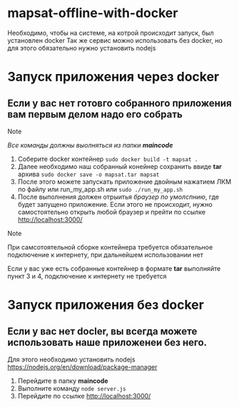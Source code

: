 # mapsat-offline-with-docker
Необходимо, чтобы на системе, на котрой происходит запуск, был установлен docker 
Так же сервис можно использовать без docker, но для этого обязательно нужно установить nodejs
# Запуск приложения через docker
## Если у вас нет готовго собранного приложения вам первым делом надо его собрать
> [!NOTE]
>*Все команды должны выолняться из папки **maincode***
1. Соберите docker контейнер
`sudo docker build -t mapsat .`
2. Далее необходимо наш собранный конейнер сохранить ввиде **tar** архива
`sudo docker save -o mapsat.tar mapsat`
3. После этого можете запускать приложение двойным нажатием ЛКМ по файлу или run_my_app.sh или `sudo ./run_my_app.sh`
4. После выполнения должен отрыитья *браузер по умолспнию*, где будет запущено приложение. Если этого не происходит, нужно самостоятельно открыть любой браузер и прейти по ссылке <http://localhost:3000/>
> [!NOTE]
> При самсотоятельной сборке контейнера требуется обязательное подключение к интернету, при дальнейшем использовании нет

Если у вас уже есть собранные контейнер в формате **tar** выполняйте пункт 3 и 4, подключение к интернету не требуется
# Запуск приложения без docker
## Если у вас нет docler, вы всегда можете использовать наше приложенеи без него. 
Для этого необходимо установить nodejs <https://nodejs.org/en/download/package-manager>
1. Перейдите в папку **maincode**
2. Выполните команду `node server.js`
3. Перейдите по ссылке <http://localhost:3000/>

